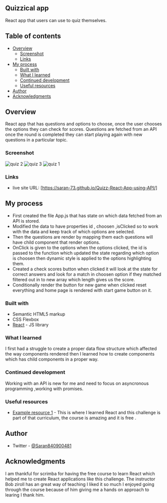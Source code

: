 ## Quizzical app 
React app that users can use to quiz themselves.

## Table of contents

- [Overview](#overview)
  - [Screenshot](#screenshot)
  - [Links](#links)
- [My process](#my-process)
  - [Built with](#built-with)
  - [What I learned](#what-i-learned)
  - [Continued development](#continued-development)
  - [Useful resources](#useful-resources)
- [Author](#author)
- [Acknowledgments](#acknowledgments)


## Overview
 React app that has questions and options to choose, once the user chooses the options they can check for scores. Questions are fetched from an API once the round is completed they can start playing again with new questions in a particular topic.


### Screenshot

![quiz 2](https://user-images.githubusercontent.com/94773376/166235403-e7a2af4d-09e2-4bd9-b6e1-ec9300bea4ab.PNG)
![quiz 3](https://user-images.githubusercontent.com/94773376/166235409-7e765231-176d-4ea1-8d6d-e3f4ce0d9dc1.PNG)
![quiz 1](https://user-images.githubusercontent.com/94773376/166235412-3cd35d61-f836-4f94-b679-ee99c222d6af.PNG)



### Links

- live site URL: [https://saran-73.github.io/Quizz-React-App-using-API/]

## My process
- First created the file App.js that has state on which data fetched from an API is stored.
- Modified the data to have properties id , choosen ,isClicked so to work with the data and keep track of which options are selected. 
- Then the questions are render by mapping them each questions will have child component that render options.
- OnClick is given to the options when the options clicked, the id is passed to the function which updated the state regarding which option is choosen then dynamic style is applied to the options highlighting them.
- Created a check scores button when clicked it will look at the state for correct answers and look for a match in choosen option if they matched filtered out in to new array which length gives us the score.
- Conditionally render the button for new game when clicked reset everything and home page is rendered with start game button on it.


### Built with

- Semantic HTML5 markup
- CSS Flexbox
- [React](https://reactjs.org/) - JS library

### What I learned

 I first had a struggle to create a proper data flow structure which affected the way components rendered then I learned how to create components which has child components in a proper way.

### Continued development
  Working with an API is new for me and need to focus on asyncronous programming ,working with promises.

### Useful resources

- [Example resource 1](https://www.example.com) - This is where I learned React and this challenge is part of that curriculum, the course is amazing and it is free .

## Author

- Twitter - [@Saran840900481](https://www.twitter.com/yourusername)


## Acknowledgments

I am thankful for scrimba for having the free course to learn React which helped me to create React applications like this challenge. The instructor Bob ziroll has an great way of teaching I liked it so much I enjoyed going through the course because of him giving me a hands on approach to learing I thank him.


